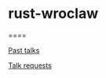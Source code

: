 # rust-wroclaw
====

[Past talks](talk-archive/README.md)

[Talk requests](talk-requests/README.md)

